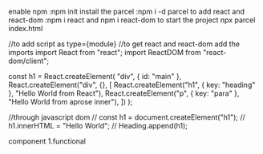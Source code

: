 enable npm :npm init
install the parcel :npm i -d parcel
to add react and react-dom :npm i react and npm i react-dom
to start the project npx parcel index.html

//to add script as type={module}
//to get react and react-dom add the imports
import React from "react";
import ReactDOM from "react-dom/client";

const h1 = React.createElement(
"div",
{ id: "main" },
React.createElement("div", {}, [
React.createElement("h1", { key: "heading" }, "Hello World from React"),
React.createElement("p", { key: "para" }, "Hello World from aprose inner"),
])
);

//through javascript dom
// const h1 = document.createElement("h1");
// h1.innerHTML = "Hello World";
// Heading.append(h1);

component
1.functional
